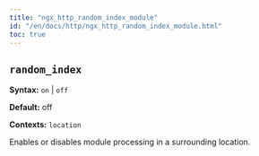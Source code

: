 ```yaml
---
title: "ngx_http_random_index_module"
id: "/en/docs/http/ngx_http_random_index_module.html"
toc: true
---
```


## `random_index`

**Syntax:** `on` | `off`

**Default:** off

**Contexts:** `location`

Enables or disables module processing in a surrounding location.

